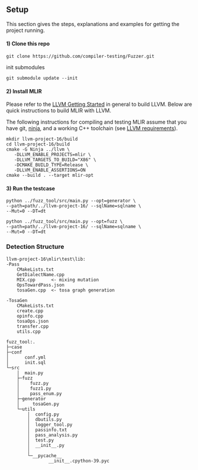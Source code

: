 ## Setup
This section gives the steps, explanations and examples for getting the project running.

#### 1) Clone this repo
```
git clone https://github.com/compiler-testing/Fuzzer.git
```

init submodules
```
git submodule update --init
```

#### 2) Install MLIR
Please refer to the [LLVM Getting Started](https://llvm.org/docs/GettingStarted.html) in general to build LLVM. Below are quick instructions to build MLIR with LLVM.

The following instructions for compiling and testing MLIR assume that you have git, [ninja](https://ninja-build.org/), and a working C++ toolchain (see [LLVM requirements](https://llvm.org/docs/GettingStarted.html#requirements)).

```
mkdir llvm-project-16/build
cd llvm-project-16/build
cmake -G Ninja ../llvm \
   -DLLVM_ENABLE_PROJECTS=mlir \
   -DLLVM_TARGETS_TO_BUILD="X86" \
   -DCMAKE_BUILD_TYPE=Release \
   -DLLVM_ENABLE_ASSERTIONS=ON 
cmake --build . --target mlir-opt
```
#### 3) Run the testcase

```
python ../fuzz_tool/src/main.py --opt=generator \
--path=path/../llvm-project-16/ --sqlName=sqlname \
--Mut=0 --DT=dt
```
```
python ../fuzz_tool/src/main.py --opt=fuzz \
--path=path/../llvm-project-16/ --sqlName=sqlname \
--Mut=0 --DT=dt
```

### Detection Structure

``` 
llvm-project-16\mlir\test\lib:
-Pass
    CMakeLists.txt
    GetDialectName.cpp
    MIX.cpp      <- mixing mutation
    OpsTowardPass.json
    tosaGen.cpp  <- tosa graph generation
            
-TosaGen
    CMakeLists.txt
    create.cpp
    opinfo.cpp
    tosaOps.json
    transfer.cpp
    utils.cpp
```

```
fuzz_tool:.
├─case
├─conf
│      conf.yml
│      init.sql
└─src
    │  main.py
    ├─fuzz
    │    fuzz.py
    │    fuzz1.py
    │    pass_enum.py             
    ├─generator
    │     tosaGen.py          
    └─utils
        │  config.py
        │  dbutils.py
        │  logger_tool.py
        │  passinfo.txt
        │  pass_analysis.py
        │  test.py
        │  __init__.py
        │  
        └─__pycache__
                __init__.cpython-39.pyc
```